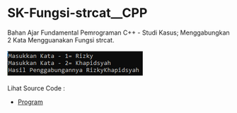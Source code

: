 # SK-Fungsi-strcat__CPP
Bahan Ajar Fundamental Pemrograman C++ - Studi Kasus; Menggabungkan 2 Kata Mengguanakan Fungsi strcat.<br><br>
<img src="https://github.com/RizkyKhapidsyah/SK-Fungsi-strcat__CPP/blob/master/SK-Fungsi-strcat__CPP/Result/001.PNG"><br><br>
Lihat Source Code : <br>
- <a href="https://github.com/RizkyKhapidsyah/SK-Fungsi-strcat__CPP/blob/master/SK-Fungsi-strcat__CPP/Source.cpp">Program</a>

